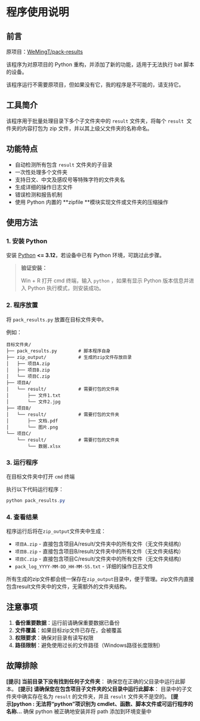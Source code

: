 # 程序使用说明

## 前言

原项目：[WeMingT/pack-results](https://github.com/WeMingT/pack-results)

该程序为对原项目的 Python 重构，并添加了新的功能，适用于无法执行 bat 脚本的设备。

该程序运行不需要原项目，但如果没有它，我的程序是不可能的，请支持它。

## 工具简介

该程序用于批量处理目录下多个子文件夹中的 `result` 文件夹，将每个 `result `文件夹的内容打包为 zip 文件，并以其上级父文件夹的名称命名。

## 功能特点

- 自动检测所有包含 `result` 文件夹的子目录
- 一次性处理多个文件夹
- 支持日文、中文及感叹号等特殊字符的文件夹名
- 生成详细的操作日志文件
- 错误检测和报告机制
- 使用 Python 内置的  **zipfile **模块实现文件或文件夹的压缩操作

## 使用方法

### 1. 安装 Python

安装 [Python](https://www.python.org/downloads/release/python-31011) **<= 3.12**，若设备中已有 Python 环境，可跳过此步骤。

> **验证安装：**
>
> Win + R 打开 cmd 终端，输入 `python` ，如果有显示 Python 版本信息并进入 Python 执行模式，则安装成功。

### 2. 程序放置

将 `pack_results.py` 放置在目标文件夹中。

例如：

```text
目标文件夹/
├── pack_results.py        # 脚本程序自身
├── zip_output/            # 生成的zip文件存放目录
│   ├── 项目A.zip
│   ├── 项目B.zip
│   └── 项目C.zip
├── 项目A/
│   └── result/            # 需要打包的文件夹
│       ├── 文件1.txt
│       └── 文件2.jpg
├── 项目B/
│   └── result/            # 需要打包的文件夹
│       ├── 文档.pdf
│       └── 图片.png
└── 项目C/
    └── result/            # 需要打包的文件夹
        └── 数据.xlsx
```

### 3. 运行程序

在目标文件夹中打开 `cmd` 终端

执行以下代码运行程序：

```powershell
python pack_results.py
```

### 4. 查看结果

程序运行后将在`zip_output`文件夹中生成：

- `项目A.zip` - 直接包含项目A/result/文件夹中的所有文件（无文件夹结构）
- `项目B.zip` - 直接包含项目B/result/文件夹中的所有文件（无文件夹结构）
- `项目C.zip` - 直接包含项目C/result/文件夹中的所有文件（无文件夹结构）
- `pack_log_YYYY-MM-DD_HH-MM-SS.txt` - 详细的操作日志文件 

所有生成的zip文件都会统一保存在`zip_output`目录中，便于管理。zip文件内直接包含result文件夹中的文件，无需额外的文件夹结构。

## 注意事项

1. **备份重要数据**：运行前请确保重要数据已备份
2. **文件覆盖**：如果目标zip文件已存在，会被覆盖
3. **权限要求**：确保对目录有读写权限
4. **路径限制**：避免使用过长的文件路径（Windows路径长度限制）

## 故障排除

 **[提示] 当前目录下没有找到任何子文件夹**：
 确保您在正确的父目录中运行此脚本。
 **[提示] 请确保您在包含项目子文件夹的父目录中运行此脚本**：
 目录中的子文件夹中确实存在名为 `result` 的文件夹，并且 `result` 文件夹不是空的。
 **[提示]python : 无法将“python”项识别为 cmdlet、函数、脚本文件或可运行程序的名称...**
 确保 python 被正确地安装并将 path 添加到环境变量中

